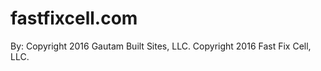 # fastfixcell.com
By: Copyright 2016 Gautam Built Sites, LLC.                                                               Copyright 2016 Fast Fix Cell, LLC.
